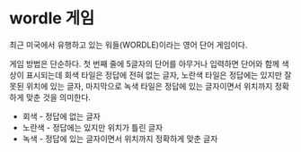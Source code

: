 # wordle 게임

최근 미국에서 유행하고 있는 워들(WORDLE)이라는 영어 단어 게임이다.


게임 방법은 단순하다. 첫 번째 줄에 5글자의 단어를 아무거나 입력하면 단어와 함께 색상이 표시되는데 회색 타일은 정답에 전혀 없는 글자, 노란색 타일은 정답에는 있지만 잘못된 위치에 있는 글자, 마지막으로 녹색 타일은 정답에 있는 글자이면서 위치까지 정확하게 맞춘 것을 의미한다.

- 회색 - 정답에 없는 글자
- 노란색 - 정답에는 있지만 위치가 틀린 글자
- 녹색 - 정답에 있는 글자이면서 위치까지 정확하게 맞춘 글자
